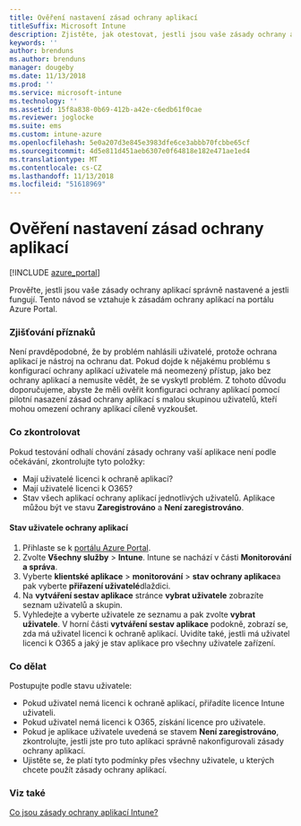 ```yaml
---
title: Ověření nastavení zásad ochrany aplikací
titleSuffix: Microsoft Intune
description: Zjistěte, jak otestovat, jestli jsou vaše zásady ochrany aplikací správně nastavené a jestli fungují.
keywords: ''
author: brenduns
ms.author: brenduns
manager: dougeby
ms.date: 11/13/2018
ms.prod: ''
ms.service: microsoft-intune
ms.technology: ''
ms.assetid: 15f8a838-0b69-412b-a42e-c6edb61f0cae
ms.reviewer: joglocke
ms.suite: ems
ms.custom: intune-azure
ms.openlocfilehash: 5e0a207d3e845e3983dfe6ce3abbb70fcbbe65cf
ms.sourcegitcommit: 4d5e811d451aeb6307e0f64818e182e471ae1ed4
ms.translationtype: MT
ms.contentlocale: cs-CZ
ms.lasthandoff: 11/13/2018
ms.locfileid: "51618969"
---
```

# <a name="how-to-validate-your-app-protection-policy-setup"></a>Ověření nastavení zásad ochrany aplikací

[!INCLUDE [azure_portal](./includes/azure_portal.md)]

Prověřte, jestli jsou vaše zásady ochrany aplikací správně nastavené a jestli fungují. Tento návod se vztahuje k zásadám ochrany aplikací na portálu Azure Portal.

### <a name="checking-for-symptoms"></a>Zjišťování příznaků
Není pravděpodobné, že by problém nahlásili uživatelé, protože ochrana aplikací je nástroj na ochranu dat. Pokud dojde k nějakému problému s konfigurací ochrany aplikací uživatele má neomezený přístup, jako bez ochrany aplikací a nemusíte vědět, že se vyskytl problém. Z tohoto důvodu doporučujeme, abyste že měli ověřit konfiguraci ochrany aplikací pomocí pilotní nasazení zásad ochrany aplikací s malou skupinou uživatelů, kteří mohou omezení ochrany aplikací cíleně vyzkoušet.


### <a name="what-to-check"></a>Co zkontrolovat

Pokud testování odhalí chování zásady ochrany vaší aplikace není podle očekávání, zkontrolujte tyto položky:

- Mají uživatelé licenci k ochraně aplikací?
- Mají uživatelé licenci k O365?
- Stav všech aplikací ochrany aplikací jednotlivých uživatelů. Aplikace můžou být ve stavu **Zaregistrováno** a **Není zaregistrováno**.

#### <a name="user-app-protection-status"></a>Stav uživatele ochrany aplikací
1. Přihlaste se k [portálu Azure Portal](https://portal.azure.com).
2. Zvolte **Všechny služby** > **Intune**. Intune se nachází v části **Monitorování a správa**.
3. Vyberte **klientské aplikace** > **monitorování** >  **stav ochrany aplikace**a pak vyberte **přiřazení uživatelé**dlaždici. 
4. Na **vytváření sestav aplikace** stránce **vybrat uživatele** zobrazíte seznam uživatelů a skupin. 
5. Vyhledejte a vyberte uživatele ze seznamu a pak zvolte **vybrat uživatele**. V horní části **vytváření sestav aplikace** podokně, zobrazí se, zda má uživatel licenci k ochraně aplikací. Uvidíte také, jestli má uživatel licenci k O365 a jaký je stav aplikace pro všechny uživatele zařízení.



### <a name="what-to-do"></a>Co dělat
Postupujte podle stavu uživatele:

- Pokud uživatel nemá licenci k ochraně aplikací, přiřadíte licence Intune uživateli.
- Pokud uživatel nemá licenci k O365, získání licence pro uživatele.
- Pokud je aplikace uživatele uvedená se stavem **Není zaregistrováno**, zkontrolujte, jestli jste pro tuto aplikaci správně nakonfigurovali zásady ochrany aplikací.
- Ujistěte se, že platí tyto podmínky přes všechny uživatele, u kterých chcete použít zásady ochrany aplikací.

### <a name="see-also"></a>Viz také

[Co jsou zásady ochrany aplikací Intune?](app-protection-policies.md)
